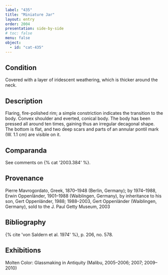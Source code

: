 ```yaml
---
label: "435"
title: "Miniature Jar"
layout: entry
order: 2004
presentation: side-by-side
# toc: false
menu: false
object:
  - id: "cat-435"
---
```


## Condition

Covered with a layer of iridescent weathering, which is thicker around the neck.

## Description

Flaring, fire-polished rim; a simple constriction indicates the transition to the body. Convex shoulder and everted, conical body. The body has been pressed all around ten times, gaining thus an irregular decagonal shape. The bottom is flat, and two deep scars and parts of an annular pontil mark (W. 1.1 cm) are visible on it.

## Comparanda

See comments on {% cat '2003.384' %}.

## Provenance

Pierre Mavrogordato, Greek, 1870–1948 (Berlin, Germany); by 1974–1988, Erwin Oppenländer, 1901–1988 (Waiblingen, Germany), by inheritance to his son, Gert Oppenländer, 1988; 1988–2003, Gert Oppenländer (Waiblingen, Germany), sold to the J. Paul Getty Museum, 2003

## Bibliography

{% cite 'von Saldern et al. 1974' %}, p. 206, no. 578.

## Exhibitions

Molten Color: Glassmaking in Antiquity (Malibu, 2005–2006; 2007; 2009–2010)
